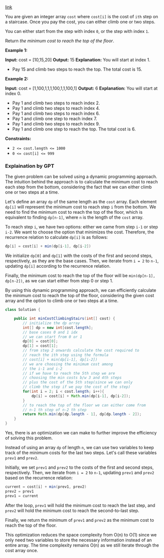 [link](https://leetcode.com/problems/min-cost-climbing-stairs/description/?envType=study-plan-v2&envId=dynamic-programming)

You are given an integer array `cost` where `cost[i]` is the cost of `ith` step on a staircase. Once you pay the cost, you can either climb one or two steps.

You can either start from the step with index `0`, or the step with index `1`.

Return _the minimum cost to reach the top of the floor_.

**Example 1:**

**Input:** cost = [10,15,20]
**Output:** 15
**Explanation:** You will start at index 1.
- Pay 15 and climb two steps to reach the top.
The total cost is 15.

**Example 2:**

**Input:** cost = [1,100,1,1,1,100,1,1,100,1]
**Output:** 6
**Explanation:** You will start at index 0.
- Pay 1 and climb two steps to reach index 2.
- Pay 1 and climb two steps to reach index 4.
- Pay 1 and climb two steps to reach index 6.
- Pay 1 and climb one step to reach index 7.
- Pay 1 and climb two steps to reach index 9.
- Pay 1 and climb one step to reach the top.
The total cost is 6.

**Constraints:**

- `2 <= cost.length <= 1000`
- `0 <= cost[i] <= 999`

### Explaination by GPT

The given problem can be solved using a dynamic programming approach. The intuition behind the approach is to calculate the minimum cost to reach each step from the bottom, considering the fact that we can either climb one or two steps at a time.

Let's define an array `dp` of the same length as the `cost` array. Each element `dp[i]` will represent the minimum cost to reach step `i` from the bottom. We need to find the minimum cost to reach the top of the floor, which is equivalent to finding `dp[n-1]`, where `n` is the length of the `cost` array.

To reach step `i`, we have two options: either we came from step `i-1` or step `i-2`. We want to choose the option that minimizes the cost. Therefore, the recurrence relation to calculate `dp[i]` is as follows:

```java
dp[i] = cost[i] + min(dp[i-1], dp[i-2])
```

We initialize `dp[0]` and `dp[1]` with the costs of the first and second steps, respectively, as they are the base cases. Then, we iterate from `i = 2` to `n-1`, updating `dp[i]` according to the recurrence relation.

Finally, the minimum cost to reach the top of the floor will be `min(dp[n-1], dp[n-2])`, as we can start either from step 0 or step 1.

By using this dynamic programming approach, we can efficiently calculate the minimum cost to reach the top of the floor, considering the given cost array and the option to climb one or two steps at a time.

```java
class Solution {

    public int minCostClimbingStairs(int[] cost) {
        // initialize the dp array
        int[] dp = new int[cost.length];
        // base cases 0 and 1 idx
        // we can start from 0 or 1
        dp[0] = cost[0];
        dp[1] = cost[1];
        // from step 2 onwards calculate the cost required to
        // reach the ith step using the formula
        // cost[i] + min(dp[i-1], dp[i-2])
        // we are choosing the minimum cost among
        // the i-1 and i-2
        // if we have to reach the 5th step we are
        // choosing the min costs b/w 3 and 4th steps
        // plus the cost of the 5th step(since we can only
        // climb the step if we pay the cost of the step)
        for(int i = 2; i < cost.length; i++){
            dp[i] = cost[i] + Math.min(dp[i-1], dp[i-2]);
        }
        // to reach the top of the floor we can either come from
        // n-1 th step of n-2 th step
        return Math.min(dp[dp.length - 1], dp[dp.length - 2]);
    }
}
```

Yes, there is an optimization we can make to further improve the efficiency of solving this problem.

Instead of using an array `dp` of length `n`, we can use two variables to keep track of the minimum costs for the last two steps. Let's call these variables `prev1` and `prev2`.

Initially, we set `prev1` and `prev2` to the costs of the first and second steps, respectively. Then, we iterate from `i = 2` to `n-1`, updating `prev1` and `prev2` based on the recurrence relation:

```java
current = cost[i] + min(prev1, prev2)
prev2 = prev1
prev1 = current
```

After the loop, `prev1` will hold the minimum cost to reach the last step, and `prev2` will hold the minimum cost to reach the second-to-last step.

Finally, we return the minimum of `prev1` and `prev2` as the minimum cost to reach the top of the floor.

This optimization reduces the space complexity from O(n) to O(1) since we only need two variables to store the necessary information instead of an entire array. The time complexity remains O(n) as we still iterate through the cost array once.